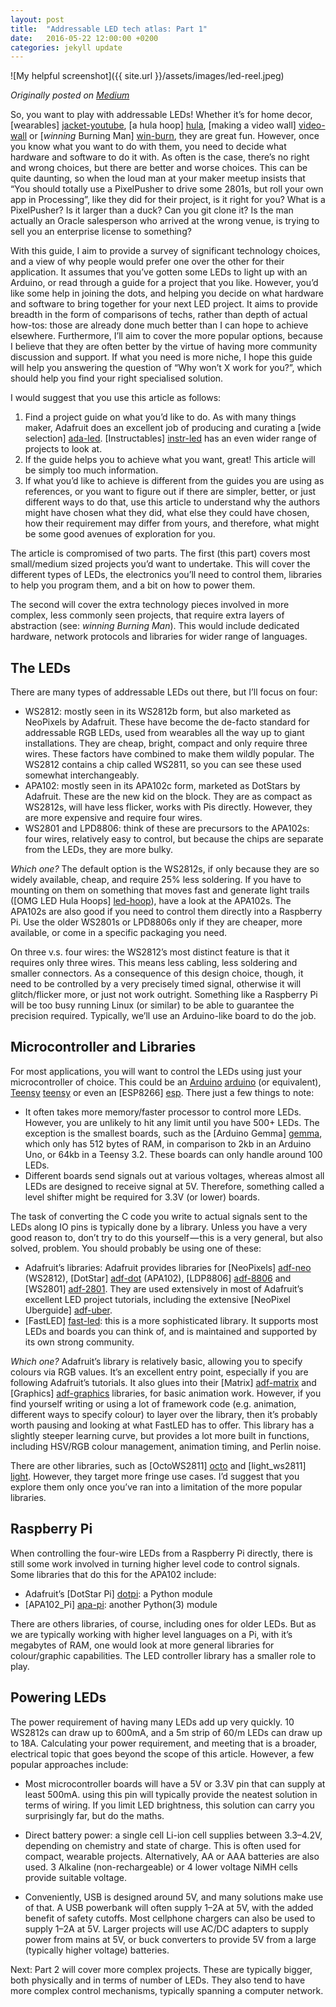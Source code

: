 ```yaml
---
layout: post
title:  "Addressable LED tech atlas: Part 1"
date:   2016-05-22 12:00:00 +0200
categories: jekyll update
---
```


![My helpful screenshot]({{ site.url }}/assets/images/led-reel.jpeg)

_Originally posted on [Medium](https://medium.com/@shentian/addressable-led-tech-atlas-part-1-17729d66e04a#.zdelgxyb6)_

So, you want to play with addressable LEDs! Whether it’s for home decor, [wearables] [jacket-youtube], [a hula hoop] [hula], [making a video wall] [video-wall] or [_winning_ Burning Man] [win-burn], they are great fun. However, once you know what you want to do with them, you need to decide what hardware and software to do it with. As often is the case, there’s no right and wrong choices, but there are better and worse choices. This can be quite daunting, so when the loud man at your maker meetup insists that “You should totally use a PixelPusher to drive some 2801s, but roll your own app in Processing”, like they did for their project, is it right for you? What is a PixelPusher? Is it larger than a duck? Can you git clone it? Is the man actually an Oracle salesperson who arrived at the wrong venue, is trying to sell you an enterprise license to something?

[jacket-youtube]: https://www.youtube.com/watch?v=B-mrleAj3Xs
[hula]: https://www.youtube.com/watch?v=wmBvObbwLmE
[video-wall]: http://www.instructables.com/id/Make-an-interactive-iPad-controlled-LED-Wall/
[win-burn]: https://www.inverse.com/article/5814-the-10-best-burning-man-2015-projects-nd-how-they-work

With this guide, I aim to provide a survey of significant technology choices, and a view of why people would prefer one over the other for their application. It assumes that you’ve gotten some LEDs to light up with an Arduino, or read through a guide for a project that you like. However, you’d like some help in joining the dots, and helping you decide on what hardware and software to bring together for your next LED project. It aims to provide breadth in the form of comparisons of techs, rather than depth of actual how-tos: those are already done much better than I can hope to achieve elsewhere. Furthermore, I’ll aim to cover the more popular options, because I believe that they are often better by the virtue of having more community discussion and support. If what you need is more niche, I hope this guide will help you answering the question of “Why won’t X work for you?”, which should help you find your right specialised solution.

I would suggest that you use this article as follows:

1. Find a project guide on what you’d like to do. As with many things maker, Adafruit does an excellent job of producing and curating a [wide selection] [ada-led]. [Instructables] [instr-led] has an even wider range of projects to look at.
2. If the guide helps you to achieve what you want, great! This article will be simply too much information.
3. If what you’d like to achieve is different from the guides you are using as references, or you want to figure out if there are simpler, better, or just different ways to do that, use this article to understand why the authors might have chosen what they did, what else they could have chosen, how their requirement may differ from yours, and therefore, what might be some good avenues of exploration for you.

[ada-led]: https://learn.adafruit.com/category/leds
[instr-led]: http://www.instructables.com/id/LEDs/

The article is compromised of two parts. The first (this part) covers most small/medium sized projects you’d want to undertake. This will cover the different types of LEDs, the electronics you’ll need to control them, libraries to help you program them, and a bit on how to power them.

The second will cover the extra technology pieces involved in more complex, less commonly seen projects, that require extra layers of abstraction (see: _winning Burning Man_). This would include dedicated hardware, network protocols and libraries for wider range of languages.

## The LEDs

There are many types of addressable LEDs out there, but I’ll focus on four:

* WS2812: mostly seen in its WS2812b form, but also marketed as NeoPixels by Adafruit. These have become the de-facto standard for addressable RGB LEDs, used from wearables all the way up to giant installations. They are cheap, bright, compact and only require three wires. These factors have combined to make them wildly popular. The WS2812 contains a chip called WS2811, so you can see these used somewhat interchangeably.
* APA102: mostly seen in its APA102c form, marketed as DotStars by Adafruit. These are the new kid on the block. They are as compact as WS2812s, will have less flicker, works with Pis directly. However, they are more expensive and require four wires.
* WS2801 and LPD8806: think of these are precursors to the APA102s: four wires, relatively easy to control, but because the chips are separate from the LEDs, they are more bulky.

*Which one?* The default option is the WS2812s, if only because they are so widely available, cheap, and require 25% less soldering. If you have to mounting on them on something that moves fast and generate light trails ([OMG LED Hula Hoops] [led-hoop]), have a look at the APA102s. The APA102s are also good if you need to control them directly into a Raspberry Pi. Use the older WS2801s or LPD8806s only if they are cheaper, more available, or come in a specific packaging you need.

[led-hoop]: https://www.youtube.com/watch?v=BaJwohtZMtA

On three v.s. four wires: the WS2812’s most distinct feature is that it requires only three wires. This means less cabling, less soldering and smaller connectors. As a consequence of this design choice, though, it need to be controlled by a very precisely timed signal, otherwise it will glitch/flicker more, or just not work outright. Something like a Raspberry Pi will be too busy running Linux (or similar) to be able to guarantee the precision required. Typically, we’ll use an Arduino-like board to do the job.

## Microcontroller and Libraries

For most applications, you will want to control the LEDs using just your microcontroller of choice. This could be an [Arduino] [arduino] (or equivalent), [Teensy] [teensy] or even an [ESP8266] [esp]. There just a few things to note:

[arduino]: https://www.arduino.cc/en/main/arduinoBoardUno
[teensy]: https://www.pjrc.com/teensy/
[esp]: https://en.wikipedia.org/wiki/ESP8266

* It often takes more memory/faster processor to control more LEDs. However, you are unlikely to hit any limit until you have 500+ LEDs. The exception is the smallest boards, such as the [Arduino Gemma] [gemma], which only has 512 bytes of RAM, in comparison to 2kb in an Arduino Uno, or 64kb in a Teensy 3.2. These boards can only handle around 100 LEDs.
* Different boards send signals out at various voltages, whereas almost all LEDs are designed to receive signal at 5V. Therefore, something called a level shifter might be required for 3.3V (or lower) boards.

[gemma]: https://www.arduino.cc/en/Guide/ArduinoGemma

The task of converting the C code you write to actual signals sent to the LEDs along IO pins is typically done by a library. Unless you have a very good reason to, don’t try to do this yourself — this is a very general, but also solved, problem. You should probably be using one of these:

* Adafruit’s libraries: Adafruit provides libraries for [NeoPixels] [adf-neo] (WS2812), [DotStar] [adf-dot] (APA102), [LDP8806] [adf-8806] and [WS2801] [adf-2801]. They are used extensively in most of Adafruit’s excellent LED project tutorials, including the extensive [NeoPixel Uberguide] [adf-uber].
* [FastLED] [fast-led]: this is a more sophisticated library. It supports most LEDs and boards you can think of, and is maintained and supported by its own strong community.

[adf-neo]: https://learn.adafruit.com/adafruit-neopixel-uberguide/arduino-library-installation
[adf-dot]: https://learn.adafruit.com/adafruit-dotstar-leds/overview#libraries-and-example-code
[adf-8806]: https://learn.adafruit.com/digital-led-strip/code
[adf-2801]: https://learn.adafruit.com/12mm-led-pixels/code
[adf-uber]: https://learn.adafruit.com/adafruit-neopixel-uberguide/overview
[fast-led]: http://fastled.io/

*Which one?* Adafruit’s library is relatively basic, allowing you to specify colours via RGB values. It’s an excellent entry point, especially if you are following Adafruit’s tutorials. It also glues into their [Matrix] [adf-matrix] and [Graphics] [adf-graphics] libraries, for basic animation work. However, if you find yourself writing or using a lot of framework code (e.g. animation, different ways to specify colour) to layer over the library, then it’s probably worth pausing and looking at what FastLED has to offer. This library has a slightly steeper learning curve, but provides a lot more built in functions, including HSV/RGB colour management, animation timing, and Perlin noise.

[adf-matrix]: https://learn.adafruit.com/adafruit-neopixel-uberguide/neomatrix-library
[adf-graphics]: https://learn.adafruit.com/adafruit-gfx-graphics-library/overview

There are other libraries, such as [OctoWS2811] [octo] and [light_ws2811] [light]. However, they target more fringe use cases. I’d suggest that you explore them only once you’ve ran into a limitation of the more popular libraries.

[octo]: https://www.pjrc.com/teensy/td_libs_OctoWS2811.html
[light]: https://github.com/cpldcpu/light_ws2812

## Raspberry Pi
When controlling the four-wire LEDs from a Raspberry Pi directly, there is still some work involved in turning higher level code to control signals. Some libraries that do this for the APA102 include:

* Adafruit’s [DotStar Pi] [dotpi]: a Python module
* [APA102_Pi] [apa-pi]: another Python(3) module

[dotpi]: https://github.com/adafruit/Adafruit_DotStar_Pi
[apa-pi]: https://github.com/tinue/APA102_Pi

There are others libraries, of course, including ones for older LEDs. But as we are typically working with higher level languages on a Pi, with it’s megabytes of RAM, one would look at more general libraries for colour/graphic capabilities. The LED controller library has a smaller role to play.

## Powering LEDs

The power requirement of having many LEDs add up very quickly. 10 WS2812s can draw up to 600mA, and a 5m strip of 60/m LEDs can draw up to 18A. Calculating your power requirement, and meeting that is a broader, electrical topic that goes beyond the scope of this article. However, a few popular approaches include:

* Most microcontroller boards will have a 5V or 3.3V pin that can supply at least 500mA. using this pin will typically provide the neatest solution in terms of wiring. If you limit LED brightness, this solution can carry you surprisingly far, but do the maths.

* Direct battery power: a single cell Li-ion cell supplies between 3.3–4.2V, depending on chemistry and state of charge. This is often used for compact, wearable projects. Alternatively, AA or AAA batteries are also used. 3 Alkaline (non-rechargeable) or 4 lower voltage NiMH cells provide suitable voltage.
* Conveniently, USB is designed around 5V, and many solutions make use of that. A USB powerbank will often supply 1–2A at 5V, with the added benefit of safety cutoffs. Most cellphone chargers can also be used to supply 1–2A at 5V.
Larger projects will use AC/DC adapters to supply power from mains at 5V, or buck converters to provide 5V from a large (typically higher voltage) batteries.

Next: Part 2 will cover more complex projects. These are typically bigger, both physically and in terms of number of LEDs. They also tend to have more complex control mechanisms, typically spanning a computer network.
